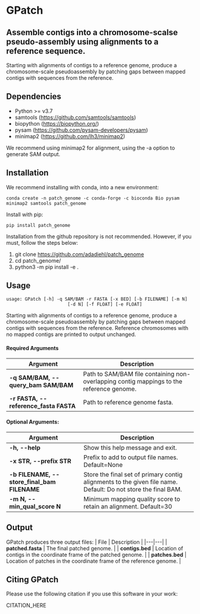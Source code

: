 # GPatch
## Assemble contigs into a chromosome-scalse pseudo-assembly using alignments to a reference sequence.

Starting with alignments of contigs to a reference genome, produce a chromosome-scale pseudoassembly by patching gaps between mapped contigs with sequences from the reference.

## Dependencies
* Python >= v3.7
* samtools (https://github.com/samtools/samtools)
* biopython (https://biopython.org/)
* pysam (https://github.com/pysam-developers/pysam)
* minimap2 (https://github.com/lh3/minimap2)

We recommend using minimap2 for alignment, using the -a option to generate SAM output.

## Installation

We recommend installing with conda, into a new environment:
```
conda create -n patch_genome -c conda-forge -c bioconda Bio pysam minimap2 samtools patch_genome
```

Install with pip:
```
pip install patch_genome
```

Installation from the github repository is not recommended. However, if you must, follow the steps below:
1) git clone https://github.com/adadiehl/patch_genome
2) cd patch_genome/
3) python3 -m pip install -e .


## Usage
```
usage: GPatch [-h] -q SAM/BAM -r FASTA [-x BED] [-b FILENAME] [-m N]
                       [-d N] [-f FLOAT] [-e FLOAT]
```

Starting with alignments of contigs to a reference genome, produce a chromosome-scale pseudoassembly by patching gaps between mapped contigs with sequences from the reference. Reference chromosomes with no mapped contigs are printed to output unchanged.

#### Required Arguments
| Argument | Description |
|---|---|
| __-q SAM/BAM, --query_bam SAM/BAM__ | Path to SAM/BAM file containing non-overlapping contig mappings to the reference genome. |
| __-r FASTA, --reference_fasta FASTA__ | Path to reference genome fasta. |

#### Optional Arguments:
| Argument | Description |
|---|---|
| __-h, --help__ | Show this help message and exit. |
| __-x STR, --prefix STR__ | Prefix to add to output file names. Default=None |
| __-b FILENAME, --store_final_bam FILENAME__ | Store the final set of primary contig alignments to the given file name. Default: Do not store the final BAM. |
| __-m N, --min_qual_score N__ | Minimum mapping quality score to retain an alignment. Default=30 |


## Output

GPatch produces three output files:
| File | Description |
|---|---|
| __patched.fasta__ | The final patched genome. |
| __contigs.bed__ | Location of contigs in the coordinate frame of the patched genome. |
| __patches.bed__ | Location of patches in the coordinate frame of the reference genome. |


## Citing GPatch
Please use the following citation if you use this software in your work:

CITATION_HERE